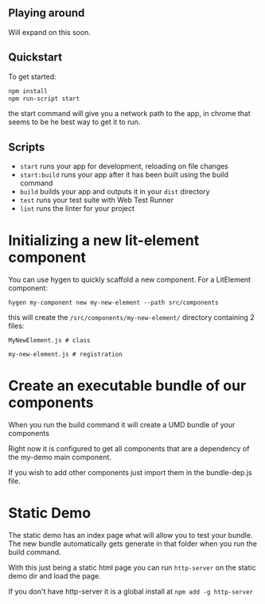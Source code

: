 ## Playing around
Will expand on this soon.

## Quickstart

To get started:

```bash
npm install
npm run-script start
```

the start command will give you a network path to the app, in chrome that seems to be he best way to get it to run.

## Scripts

- `start` runs your app for development, reloading on file changes
- `start:build` runs your app after it has been built using the build command
- `build` builds your app and outputs it in your `dist` directory
- `test` runs your test suite with Web Test Runner
- `lint` runs the linter for your project


# Initializing a new lit-element component
You can use hygen to quickly scaffold a new component. For a LitElement component:

`hygen my-component new my-new-element --path src/components`

this will create the `/src/components/my-new-element/` directory containing 2 files:

`MyNewElement.js # class`

`my-new-element.js # registration`

# Create an executable bundle of our components
When you run the build command it will create a UMD bundle of your components

Right now it is configured to get all components that are a dependency of the my-demo main component.

If you wish to add other components just import them in the bundle-dep.js file.

# Static Demo
The static demo has an index page what will allow you to test your bundle. The new bundle automatically gets generate in that folder when you run the build command.

With this just being a static html page you can run `http-server` on the static demo dir and load the page.

If you don't have http-server it is a global install at `npm add -g http-server`